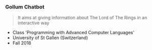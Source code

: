 ### Gollum Chatbot
> It aims at giving information about The Lord of The Rings in an interactive way

* Class 'Programming with Advanced Computer Languages'
* University of St Gallen (Switzerland)
* Fall 2018

